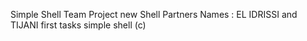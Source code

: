 Simple Shell
Team Project new Shell 
Partners Names : EL IDRISSI and TIJANI
first tasks simple shell (c) 
